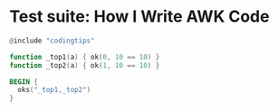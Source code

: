 
# Test suite: How I Write AWK Code


```awk 
@include "codingtips"

function _top1(a) { ok(0, 10 == 10) }
function _top2(a) { ok(1, 10 == 10) }

BEGIN {
  oks("_top1,_top2")
}
```

